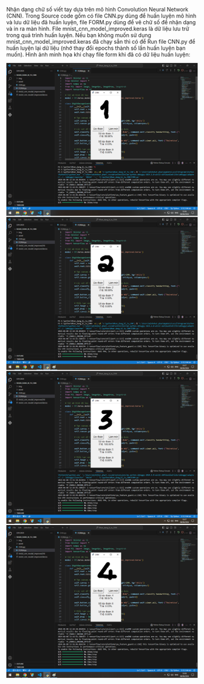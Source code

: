 Nhận dạng chữ số viết tay dựa trên mô hình Convolution Neural Network (CNN). Trong Source code gồm có file CNN.py dùng để huấn luyện mô hình và lưu dữ liệu đã huấn luyện, 
file FORM.py dùng để vẽ chữ số để nhận dạng và in ra màn hình. File mnist_cnn_model_improved.keras là dữ liệu lưu trữ trong quá trình huấn luyện.
Nếu bạn không muốn sử dụng mnist_cnn_model_improved.keras đã chạy sẳn thì có để Run file CNN.py để huấn luyện lại dử liệu (nhớ thay đổi epochs thành số lần huấn luyện bạn muốn).
Hình ảnh minh họa khi chạy file form khi đã có dữ liệu huấn luyện:

![Ảnh nhận dạng số 1](https://github.com/nhut-share-code/Nhan_dang_chu_so_viet_tay_CNN/blob/main/img/so1.jpg)
![Ảnh nhận dạng số 2](https://github.com/nhut-share-code/Nhan_dang_chu_so_viet_tay_CNN/blob/main/img/so2.jpg)
![Ảnh nhận dạng số 2](https://github.com/nhut-share-code/Nhan_dang_chu_so_viet_tay_CNN/blob/main/img/so3.jpg)
![Ảnh nhận dạng số 2](https://github.com/nhut-share-code/Nhan_dang_chu_so_viet_tay_CNN/blob/main/img/so4.jpg)


